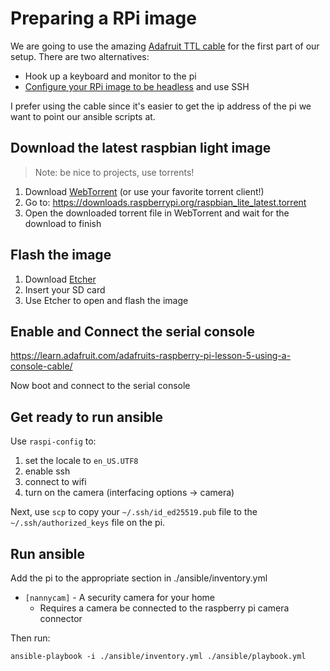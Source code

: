 # Preparing a RPi image

We are going to use the amazing [Adafruit TTL cable](https://www.adafruit.com/product/954) for the first part of our setup. There are two alternatives:

* Hook up a keyboard and monitor to the pi
* [Configure your RPi image to be headless](https://www.raspberrypi.org/documentation/configuration/wireless/headless.md) and use SSH

I prefer using the cable since it's easier to get the ip address of the pi we want to point our ansible scripts at.

## Download the latest raspbian light image

> Note: be nice to projects, use torrents!

1. Download [WebTorrent](https://webtorrent.io/) (or use your favorite torrent client!)
2. Go to: https://downloads.raspberrypi.org/raspbian_lite_latest.torrent
3. Open the downloaded torrent file in WebTorrent and wait for the download to finish

## Flash the image

1. Download [Etcher](https://www.balena.io/etcher/)
2. Insert your SD card
3. Use Etcher to open and flash the image

## Enable and Connect the serial console

https://learn.adafruit.com/adafruits-raspberry-pi-lesson-5-using-a-console-cable/

Now boot and connect to the serial console

## Get ready to run ansible

Use `raspi-config` to:

1. set the locale to `en_US.UTF8`
2. enable ssh
3. connect to wifi
4. turn on the camera (interfacing options -> camera)

Next, use `scp` to copy your `~/.ssh/id_ed25519.pub` file to the `~/.ssh/authorized_keys` file on the pi.

## Run ansible

Add the pi to the appropriate section in ./ansible/inventory.yml

* `[nannycam]` - A security camera for your home
  * Requires a camera be connected to the raspberry pi camera connector

Then run:

```
ansible-playbook -i ./ansible/inventory.yml ./ansible/playbook.yml
```
